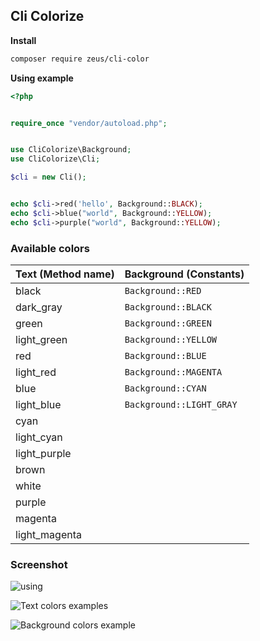 ## Cli Colorize 

**Install**

```bash
composer require zeus/cli-color
```

**Using example**

```php
<?php


require_once "vendor/autoload.php";


use CliColorize\Background;
use CliColorize\Cli;

$cli = new Cli();


echo $cli->red('hello', Background::BLACK);
echo $cli->blue("world", Background::YELLOW);
echo $cli->purple("world", Background::YELLOW);

```



### Available colors

| Text (Method name) | Background (Constants)   |
| ------------------ | ------------------------ |
| black              | `Background::RED`        |
| dark_gray          | `Background::BLACK`      |
| green              | `Background::GREEN`      |
| light_green        | `Background::YELLOW`     |
| red                | `Background::BLUE`       |
| light_red          | `Background::MAGENTA`    |
| blue               | `Background::CYAN`       |
| light_blue         | `Background::LIGHT_GRAY` |
| cyan               |                          |
| light_cyan         |                          |
| light_purple       |                          |
| brown              |                          |
| white              |                          |
| purple             |                          |
| magenta            |                          |
| light_magenta      |                          |



### Screenshot 

![using](https://i.ibb.co/7N8sGf9/Screenshot-from-2020-08-28-00-00-54.png)

![Text colors examples](https://i.ibb.co/P1x4s8J/cli-text-colors.png>)

![Background colors example](https://i.ibb.co/JzTrrLc/cli-background-colors.png)
